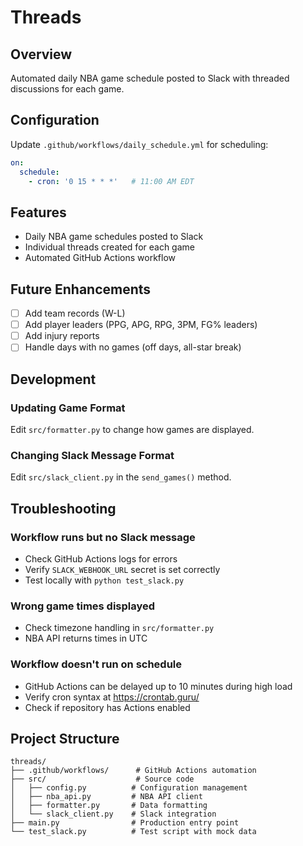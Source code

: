 # Threads

## Overview

Automated daily NBA game schedule posted to Slack with threaded discussions for each game.

## Configuration

Update `.github/workflows/daily_schedule.yml` for scheduling:
```yaml
on:
  schedule:
    - cron: '0 15 * * *'   # 11:00 AM EDT
```

## Features

- Daily NBA game schedules posted to Slack
- Individual threads created for each game
- Automated GitHub Actions workflow

## Future Enhancements

- [ ] Add team records (W-L)
- [ ] Add player leaders (PPG, APG, RPG, 3PM, FG% leaders)
- [ ] Add injury reports
- [ ] Handle days with no games (off days, all-star break)

## Development

### Updating Game Format
Edit `src/formatter.py` to change how games are displayed.

### Changing Slack Message Format
Edit `src/slack_client.py` in the `send_games()` method.

## Troubleshooting

### Workflow runs but no Slack message
- Check GitHub Actions logs for errors
- Verify `SLACK_WEBHOOK_URL` secret is set correctly
- Test locally with `python test_slack.py`

### Wrong game times displayed
- Check timezone handling in `src/formatter.py`
- NBA API returns times in UTC

### Workflow doesn't run on schedule
- GitHub Actions can be delayed up to 10 minutes during high load
- Verify cron syntax at https://crontab.guru/
- Check if repository has Actions enabled

## Project Structure
```
threads/
├── .github/workflows/      # GitHub Actions automation
├── src/                    # Source code
│   ├── config.py          # Configuration management
│   ├── nba_api.py         # NBA API client
│   ├── formatter.py       # Data formatting
│   └── slack_client.py    # Slack integration
├── main.py                # Production entry point
└── test_slack.py          # Test script with mock data
```